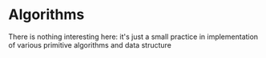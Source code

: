 # Algorithms
There is nothing interesting here: it's just a small practice in implementation of various primitive algorithms and data structure
